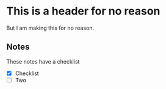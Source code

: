 # This is a header for no reason

But I am making this for no reason.

## Notes 

These notes have a checklist

- [x] Checklist
- [ ] Two